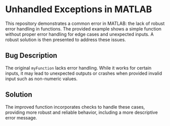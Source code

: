 # Unhandled Exceptions in MATLAB

This repository demonstrates a common error in MATLAB: the lack of robust error handling in functions. The provided example shows a simple function without proper error handling for edge cases and unexpected inputs.  A robust solution is then presented to address these issues. 

## Bug Description
The original `myFunction` lacks error handling. While it works for certain inputs, it may lead to unexpected outputs or crashes when provided invalid input such as non-numeric values. 

## Solution
The improved function incorporates checks to handle these cases, providing more robust and reliable behavior, including a more descriptive error message.